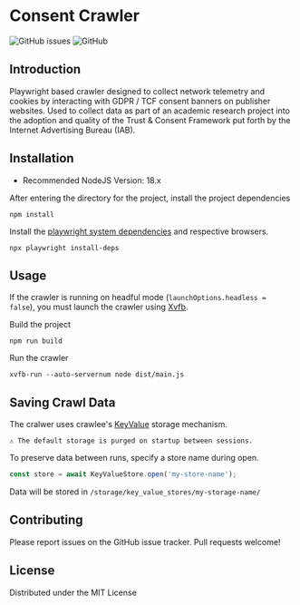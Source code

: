 # Consent Crawler
![GitHub issues](https://img.shields.io/github/issues/Transparency-Consent-Framework-Research/consent-crawler) ![GitHub](https://img.shields.io/github/license/Transparency-Consent-Framework-Research/consent-crawler)

## Introduction
Playwright based crawler designed to collect network telemetry and cookies by interacting with GDPR / TCF consent banners on publisher websites. Used to collect data as part of an academic research project into the adoption and quality of the Trust & Consent Framework put forth by the Internet Advertising Bureau (IAB).

## Installation 
- Recommended NodeJS Version: 18.x

After entering the directory for the project, install the project dependencies
```
npm install
```
Install the [playwright system dependencies](https://playwright.dev/docs/cli#install-system-dependencies) and respective browsers.
```
npx playwright install-deps
```

## Usage
If the crawler is running on headful mode (`launchOptions.headless = false`), you must launch the crawler using [Xvfb](https://en.wikipedia.org/wiki/Xvfb).

Build the project
```
npm run build
```
Run the crawler
```
xvfb-run --auto-servernum node dist/main.js
```

## Saving Crawl Data
The cralwer uses crawlee's [KeyValue](https://crawlee.dev/docs/guides/result-storage#key-value-store) storage mechanism.

`⚠ The default storage is purged on startup between sessions.`

To preserve data between runs, specify a store name during open.
```js
const store = await KeyValueStore.open('my-store-name');
```

Data will be stored in `/storage/key_value_stores/my-storage-name/`

## Contributing
Please report issues on the GitHub issue tracker. Pull requests welcome!

## License
Distributed under the MIT License